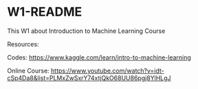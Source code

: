 # W1-README
This W1 about Introduction to Machine Learning Course

Resources:

Codes:
https://www.kaggle.com/learn/intro-to-machine-learning

Online Course:
https://www.youtube.com/watch?v=idt-cSp4Da8&list=PLMxZwSxrY74xtjQkO68UU86pgj8YlHLgJ
